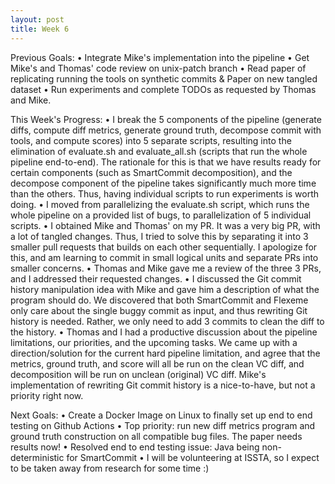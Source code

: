 ```yaml
---
layout: post
title: Week 6
---
```


Previous Goals:
• Integrate Mike's implementation into the pipeline
• Get Mike's and Thomas' code review on unix-patch branch
• Read paper of replicating running the tools on synthetic commits & Paper on new tangled dataset
• Run experiments and complete TODOs as requested by Thomas and Mike.


This Week's Progress:
• I break the 5 components of the pipeline (generate diffs, compute diff metrics, generate ground truth, decompose commit with tools, and compute scores) into 5 separate scripts, resulting into the elimination of evaluate.sh and evaluate_all.sh (scripts that run the whole pipeline end-to-end). The rationale for this is that we have results ready for certain components (such as SmartCommit decomposition), and the decompose component of the pipeline takes significantly much more time than the others. Thus, having individual scripts to run experiments is worth doing.
• I moved from parallelizing the evaluate.sh script, which runs the whole pipeline on a provided list of bugs, to parallelization of 5 individual scripts.
• I obtained Mike and Thomas' on my PR. It was a very big PR, with a lot of tangled changes. Thus, I tried to solve this by separating it into 3 smaller pull requests that builds on each other sequentially. I apologize for this, and am learning to commit in small logical units and separate PRs into smaller concerns.
• Thomas and Mike gave me a review of the three 3 PRs, and I addressed their requested changes.
• I discussed the Git commit history manipulation idea with Mike and gave him a description of what the program should do. We discovered that both SmartCommit and Flexeme only care about the single buggy commit as input, and thus rewriting Git history is needed. Rather, we only need to add 3 commits to clean the diff to the history.
• Thomas and I had a productive discussion about the pipeline limitations, our priorities, and the upcoming tasks. We came up with a direction/solution for the current hard pipeline limitation, and agree that the metrics, ground truth, and score will all be run on the clean VC diff, and decomposition will be run on unclean (original) VC diff. Mike's implementation of rewriting Git commit history is a nice-to-have, but not a priority right now.

Next Goals:
• Create a Docker Image on Linux to finally set up end to end testing on Github Actions
• Top priority: run new diff metrics program and ground truth construction on all compatible bug files. The paper needs results now!
• Resolved end to end testing issue: Java being non-deterministic for SmartCommit
• I will be volunteering at ISSTA, so I expect to be taken away from research for some time :)
